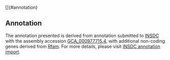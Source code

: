[]{#annotation}

Annotation
----------

The annotation presented is derived from annotation submitted to
[INSDC](http://www.insdc.org) with the assembly accession
[GCA\_000977715.4](http://www.ebi.ac.uk/ena/data/view/GCA_000977715.4),
with additional non-coding genes derived from
[Rfam](http://rfam.xfam.org/). For more details, please visit [INSDC
annotation
import](http://ensemblgenomes.org/info/data/insdc_annotation).

